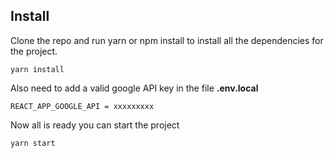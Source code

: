 ## Install

Clone the repo and run yarn or npm install to install all the dependencies for the project.

    yarn install

Also need to add a valid google API key in the file **.env.local**

    REACT_APP_GOOGLE_API = xxxxxxxxx

Now all is ready you can start the project

    yarn start
